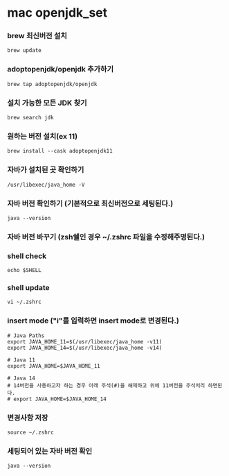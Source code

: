 # mac openjdk_set


### brew 최신버전 설치
```
brew update
```

### adoptopenjdk/openjdk 추가하기
```
brew tap adoptopenjdk/openjdk
```

### 설치 가능한 모든 JDK 찾기
```
brew search jdk
```

### 원하는 버전 설치(ex 11)
```
brew install --cask adoptopenjdk11
```

### 자바가 설치된 곳 확인하기
```
/usr/libexec/java_home -V
```

### 자바 버전 확인하기 (기본적으로 최신버전으로 세팅된다.)
```
java --version
```

### 자바 버전 바꾸기 (zsh쉘인 경우 ~/.zshrc 파일을 수정해주명된다.)
### shell check
```
echo $SHELL
```

### shell update
```
vi ~/.zshrc
```

### insert mode ("i"를 입력하면 insert mode로 변경된다.)
```
# Java Paths
export JAVA_HOME_11=$(/usr/libexec/java_home -v11)
export JAVA_HOME_14=$(/usr/libexec/java_home -v14)

# Java 11
export JAVA_HOME=$JAVA_HOME_11

# Java 14
# 14버전을 사용하고자 하는 경우 아래 주석(#)을 해제하고 위에 11버전을 주석처리 하면된다.
# export JAVA_HOME=$JAVA_HOME_14
```

### 변경사항 저장
```
source ~/.zshrc
```

### 세팅되어 있는 자바 버전 확인
```
java --version
```